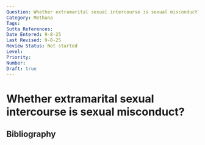 ```yaml
---
Question: Whether extramarital sexual intercourse is sexual misconduct?
Category: Methuna
Tags: 
Sutta References: 
Date Entered: 9-8-25
Last Revised: 9-8-25
Review Status: Not started
Level: 
Priority: 
Number: 
Draft: true
---
```


# Whether extramarital sexual intercourse is sexual misconduct?

## Bibliography

<!-- 

Notes:



-->